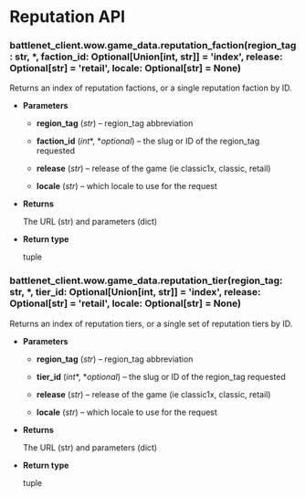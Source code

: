 # Reputation API


### battlenet_client.wow.game_data.reputation_faction(region_tag: str, \*, faction_id: Optional[Union[int, str]] = 'index', release: Optional[str] = 'retail', locale: Optional[str] = None)
Returns an index of reputation factions, or a single reputation faction by ID.


* **Parameters**


    * **region_tag** (*str*) – region_tag abbreviation


    * **faction_id** (*int**, **optional*) – the slug or ID of the region_tag requested


    * **release** (*str*) – release of the game (ie classic1x, classic, retail)


    * **locale** (*str*) – which locale to use for the request



* **Returns**

    The URL (str) and parameters (dict)



* **Return type**

    tuple



### battlenet_client.wow.game_data.reputation_tier(region_tag: str, \*, tier_id: Optional[Union[int, str]] = 'index', release: Optional[str] = 'retail', locale: Optional[str] = None)
Returns an index of reputation tiers, or a single set of reputation tiers by ID.


* **Parameters**


    * **region_tag** (*str*) – region_tag abbreviation


    * **tier_id** (*int**, **optional*) – the slug or ID of the region_tag requested


    * **release** (*str*) – release of the game (ie classic1x, classic, retail)


    * **locale** (*str*) – which locale to use for the request



* **Returns**

    The URL (str) and parameters (dict)



* **Return type**

    tuple
